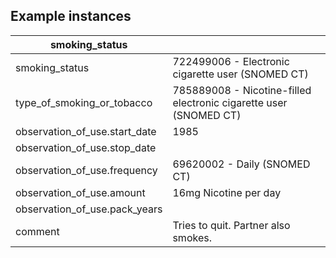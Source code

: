 ## Example instances

| smoking_status      |                   |
|-----------------|-------------------|
| smoking_status | 722499006 - Electronic cigarette user (SNOMED CT) |  
| type_of_smoking_or_tobacco | 785889008 - Nicotine-filled electronic cigarette user (SNOMED CT) |
| observation_of_use.start_date	 | 1985 |
| observation_of_use.stop_date |   |
| observation_of_use.frequency | 69620002 - Daily (SNOMED CT)  |
| observation_of_use.amount |  16mg Nicotine per day  |
| observation_of_use.pack_years |  |
| comment | Tries to quit. Partner also smokes.  |